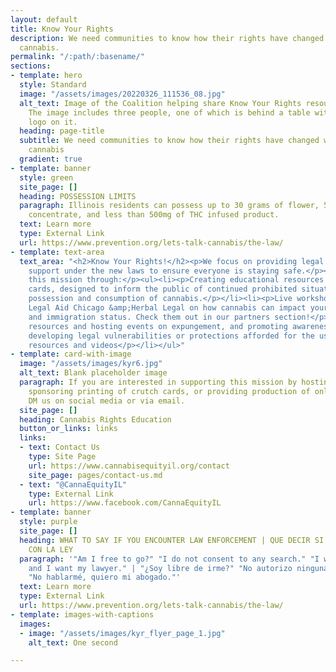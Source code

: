 ```yaml
---
layout: default
title: Know Your Rights
description: We need communities to know how their rights have changed with legalized
  cannabis.
permalink: "/:path/:basename/"
sections:
- template: hero
  style: Standard
  image: "/assets/images/20220326_111536_08.jpg"
  alt_text: Image of the Coalition helping share Know Your Rights resources as a fair.
    The image includes three people, one of which is behind a table with the Coalition's
    logo on it.
  heading: page-title
  subtitle: We need communities to know how their rights have changed with legalized
    cannabis
  gradient: true
- template: banner
  style: green
  site_page: []
  heading: POSSESSION LIMITS
  paragraph: Illinois residents can possess up to 30 grams of flower, 5 grams of cannabis
    concentrate, and less than 500mg of THC infused product.
  text: Learn more
  type: External Link
  url: https://www.prevention.org/lets-talk-cannabis/the-law/
- template: text-area
  text_area: "<h2>Know Your Rights!</h2><p>We focus on providing legal education and
    support under the new laws to ensure everyone is staying safe.</p><p>We support
    this mission through:</p><ul><li><p>Creating educational resources like our crutch
    cards, designed to inform the public of continued prohibited situations for the
    possession and consumption of cannabis.</p></li><li><p>Live workshops with partners
    Legal Aid Chicago &amp;Herbal Legal on how cannabis can impact your housing, employment,
    and immigration status. Check them out in our partners section!</p></li><li><p>Sharing
    resources and hosting events on expungement, and promoting awareness of newly
    developing legal vulnerabilities or protections afforded for the use of cannabis.</p></li><li><p>Online
    resources and videos</p></li></ul>"
- template: card-with-image
  image: "/assets/images/kyr6.jpg"
  alt_text: Blank placeholder image
  paragraph: If you are interested in supporting this mission by hosting an event,
    sponsoring printing of crutch cards, or providing production of online resources,
    DM us on social media or via email.
  site_page: []
  heading: Cannabis Rights Education
  button_or_links: links
  links:
  - text: Contact Us
    type: Site Page
    url: https://www.cannabisequityil.org/contact
    site_page: pages/contact-us.md
  - text: "@CannaEquityIL"
    type: External Link
    url: https://www.facebook.com/CannaEquityIL
- template: banner
  style: purple
  site_page: []
  heading: WHAT TO SAY IF YOU ENCOUNTER LAW ENFORCEMENT | QUE DECIR SI TE ENCUENTRAS
    CON LA LEY
  paragraph: '"Am I free to go?" "I do not consent to any search." "I will not talk
    and I want my lawyer." | "¿Soy libre de irme?" "No autorizo ninguna búsqueda."
    "No hablarmé, quiero mi abogado."'
  text: Learn more
  type: External Link
  url: https://www.prevention.org/lets-talk-cannabis/the-law/
- template: images-with-captions
  images:
  - image: "/assets/images/kyr_flyer_page_1.jpg"
    alt_text: One second

---
```

